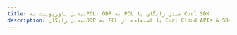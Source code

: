 ---title: تبدیل پاورپوینت بهPCL، ODP به PCL مبدل رایگان یا Curl SDKdescription: تبدیل رایگانODP به PCL با استفاده از Curl Cloud APIs & SDK. همچنین اسناد Microsoft PowerPoint را در Cloud ایجاد، ویرایش و رندر کنید.---